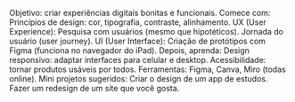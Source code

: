Objetivo: criar experiências digitais bonitas e funcionais.
Comece com:
Princípios de design: cor, tipografia, contraste, alinhamento.
UX (User Experience):
Pesquisa com usuários (mesmo que hipotéticos).
Jornada do usuário (user journey).
UI (User Interface):
Criação de protótipos com Figma (funciona no navegador do iPad).
Depois, aprenda:
Design responsivo: adaptar interfaces para celular e desktop.
Acessibilidade: tornar produtos usáveis por todos.
Ferramentas: Figma, Canva, Miro (todas online).
Mini projetos sugeridos:
Criar o design de um app de estudos.
Fazer um redesign de um site que você gosta.
